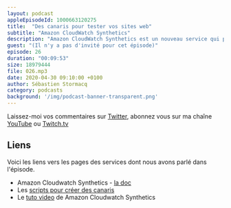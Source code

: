 ```yaml
---
layout: podcast
appleEpisodeId: 1000663120275
title:  "Des canaris pour tester vos sites web"
subtitle: "Amazon CloudWatch Synthetics"
description: "Amazon CloudWatch Synthetics est un nouveau service qui permet de tester vos sites web ou API, en exécutant des scripts de tests qui simulent une activité sur vos endpoints."
guest: "(Il n'y a pas d'invité pour cet épisode)"
episode: 26
duration: "00:09:53"
size: 18979444 
file: 026.mp3  
date: 2020-04-30 09:10:00 +0100
author: Sébastien Stormacq
category: podcasts
background: '/img/podcast-banner-transparent.png'
---
```


Laissez-moi vos commentaires sur [Twitter](https://twitter.com/sebsto), abonnez vous sur ma chaîne [YouTube](https://www.youtube.com/sebsto) ou [Twitch.tv](https://www.twitch.tv/sebAWS)

## Liens

Voici les liens vers les pages des services dont nous avons parlé dans l'épisode.

- Amazon Cloudwatch Synthetics - [la doc](https://docs.aws.amazon.com/AmazonCloudWatch/latest/monitoring/CloudWatch_Synthetics_Canaries.html)
- Les [scripts pour créer des canaris](https://docs.aws.amazon.com/AmazonCloudWatch/latest/monitoring/CloudWatch_Synthetics_Canaries_WritingCanary.html)
- Le [tuto video](https://www.youtube.com/watch?v=y52gBIY6gD4) de Amazon Cloudwatch Synthetics
